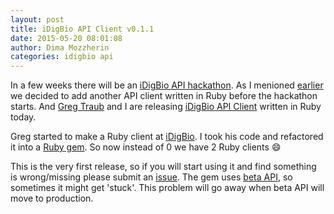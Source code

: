 ```yaml
---
layout: post
title: iDigBio API Client v0.1.1
date: 2015-05-20 08:01:08
author: Dima Mozzherin
categories: idigbio api
---
```


In a few weeks there will be an [iDigBio API hackathon][hackathon]. As I
menioned [earlier][oldpost] we decided to add another API client written in
Ruby before the hackathon starts. And [Greg Traub][greg] and I are releasing
[iDigBio API Client][gem] written in Ruby today.

Greg started to make a Ruby client at [iDigBio][gregclient]. I took his code and
refactored it into a [Ruby gem][gem]. So now instead of 0 we have 2 Ruby
clients :smile:

This is the very first release, so if you will start using it and find
something is wrong/missing please submit an [issue][issue]. The gem uses [beta
API][api], so sometimes it might get 'stuck'. This problem will go away when
beta API will move to production.

[hackathon]: https://github.com/idigbio-api-hackathon/HackathonCentral/wiki
[oldpost]: https://globalnamesarchitecture.github.io/idigbio/hakathon/2015/04/28/idigbio-api-hackathon-meet.html
[gem]: https://github.com/GlobalNamesArchitecture/idigbio_client
[greg]: https://github.com/gete76
[gregclient]: https://github.com/iDigBio/idigbio-ruby-client
[issue]: https://github.com/GlobalNamesArchitecture/idigbio_client/issues
[api]: https://beta-search.idigbio.org/v2/
